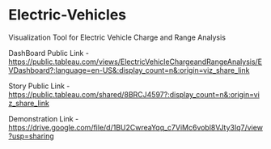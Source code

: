 # Electric-Vehicles
Visualization Tool for Electric Vehicle  Charge and Range Analysis 

DashBoard Public Link - https://public.tableau.com/views/ElectricVehicleChargeandRangeAnalysis/EVDashboard?:language=en-US&:display_count=n&:origin=viz_share_link

Story Public Link - https://public.tableau.com/shared/8BRCJ4597?:display_count=n&:origin=viz_share_link

Demonstration Link - https://drive.google.com/file/d/1BU2CwreaYqq_c7ViMc6vobl8VJty3Iq7/view?usp=sharing
